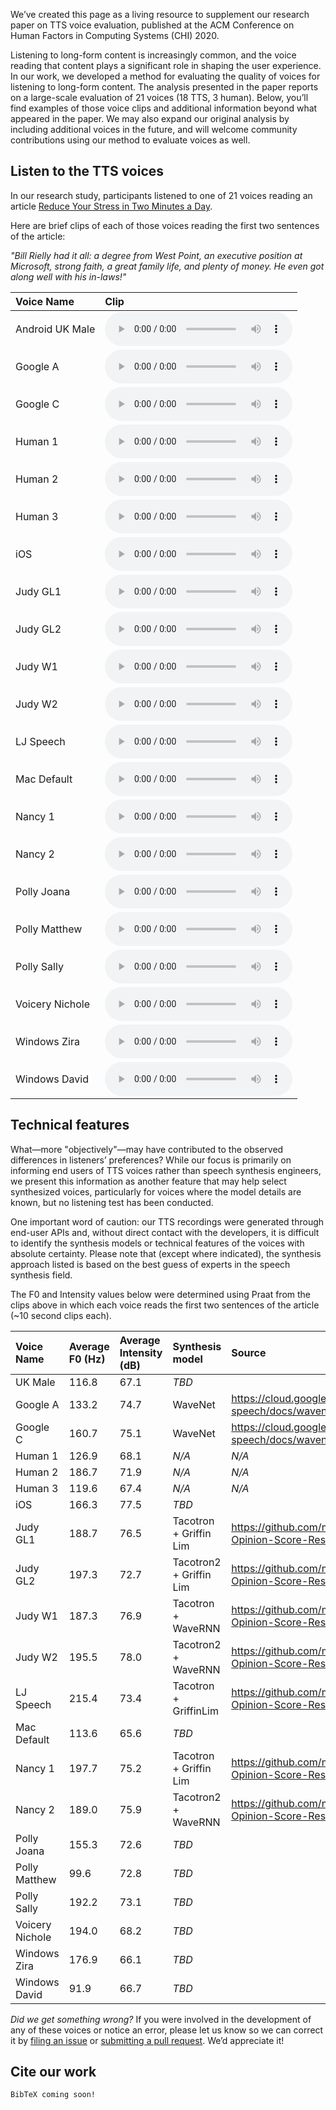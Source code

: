 We’ve created this page as a living resource to supplement our research paper on TTS voice evaluation, published at the ACM Conference on Human Factors in Computing Systems (CHI) 2020.

Listening to long-form content is increasingly common, and the voice reading that content plays a significant role in shaping the user experience. In our work, we developed a method for evaluating the quality of voices for listening to long-form content. The analysis presented in the paper reports on a large-scale evaluation of 21 voices (18 TTS, 3 human). Below, you’ll find examples of those voice clips and additional information beyond what appeared in the paper. We may also expand our original analysis by including additional voices in the future, and will welcome community contributions using our method to evaluate voices as well.


## Listen to the TTS voices
In our research study, participants listened to one of 21 voices reading an article [Reduce Your Stress in Two Minutes a Day](https://getpocket.com/explore/item/reduce-your-stress-in-two-minutes-a-day).

Here are brief clips of each of those voices reading the first two sentences of the article:

_"Bill Rielly had it all: a degree from West Point, an executive position at Microsoft, strong faith, a great family life, and plenty of money.  He even got along well with his in-laws!"_

|Voice Name|Clip|
|:---------|:--------------|
|Android UK Male|<audio controls src="https://github.com/ttschoice/ttschoice.github.io/blob/master/voice_clips/UK%20Male.wav?raw=true">Your browser does not support the <code>audio</code> element.</audio>|
|Google A|<audio controls src="https://github.com/ttschoice/ttschoice.github.io/blob/master/voice_clips/Google%20A.wav?raw=true">Your browser does not support the <code>audio</code> element.</audio>|
|Google C|<audio controls src="https://github.com/ttschoice/ttschoice.github.io/blob/master/voice_clips/Google%20C.wav?raw=true">Your browser does not support the <code>audio</code> element.</audio>|
|Human 1|<audio controls src="https://github.com/ttschoice/ttschoice.github.io/blob/master/voice_clips/Human1.wav?raw=true">Your browser does not support the <code>audio</code> element.</audio>|
|Human 2|<audio controls src="https://github.com/ttschoice/ttschoice.github.io/blob/master/voice_clips/Human2.wav?raw=true">Your browser does not support the <code>audio</code> element.</audio>|
|Human 3|<audio controls src="https://github.com/ttschoice/ttschoice.github.io/blob/master/voice_clips/Human3.wav?raw=true">Your browser does not support the <code>audio</code> element.</audio>|
|iOS |<audio controls src="https://github.com/ttschoice/ttschoice.github.io/blob/master/voice_clips/iOS.wav?raw=true">Your browser does not support the <code>audio</code> element.</audio>|
|Judy GL1|<audio controls src="https://github.com/ttschoice/ttschoice.github.io/blob/master/voice_clips/JudyGL1.wav?raw=true">Your browser does not support the <code>audio</code> element.</audio>|
|Judy GL2|<audio controls src="https://github.com/ttschoice/ttschoice.github.io/blob/master/voice_clips/JudyGL2.wav?raw=true">Your browser does not support the <code>audio</code> element.</audio>|
|Judy W1|<audio controls src="https://github.com/ttschoice/ttschoice.github.io/blob/master/voice_clips/JudyW1.wav?raw=true">Your browser does not support the <code>audio</code> element.</audio>|
|Judy W2|<audio controls src="https://github.com/ttschoice/ttschoice.github.io/blob/master/voice_clips/JudyW2.wav?raw=true">Your browser does not support the <code>audio</code> element.</audio>|
|LJ Speech|<audio controls src="https://github.com/ttschoice/ttschoice.github.io/blob/master/voice_clips/LJSpeech.wav?raw=true">Your browser does not support the <code>audio</code> element.</audio>|
|Mac Default|<audio controls src="https://github.com/ttschoice/ttschoice.github.io/blob/master/voice_clips/mac_default.wav?raw=true">Your browser does not support the <code>audio</code> element.</audio>|
|Nancy 1|<audio controls src="https://github.com/ttschoice/ttschoice.github.io/blob/master/voice_clips/Nancy1.wav?raw=true">Your browser does not support the <code>audio</code> element.</audio>|
|Nancy 2|<audio controls src="https://github.com/ttschoice/ttschoice.github.io/blob/master/voice_clips/Nancy2.wav?raw=true">Your browser does not support the <code>audio</code> element.</audio>|
|Polly Joana|<audio controls src="https://github.com/ttschoice/ttschoice.github.io/blob/master/voice_clips/PollyJoana.wav?raw=true">Your browser does not support the <code>audio</code> element.</audio>|
|Polly Matthew|<audio controls src="https://github.com/ttschoice/ttschoice.github.io/blob/master/voice_clips/PollyMatthew.wav?raw=true">Your browser does not support the <code>audio</code> element.</audio>|
|Polly Sally|<audio controls src="https://github.com/ttschoice/ttschoice.github.io/blob/master/voice_clips/PollySally.wav?raw=true">Your browser does not support the <code>audio</code> element.</audio>|
|Voicery Nichole|<audio controls src="https://github.com/ttschoice/ttschoice.github.io/blob/master/voice_clips/VoiceryNichole.wav?raw=true">Your browser does not support the <code>audio</code> element.</audio>|
|Windows Zira|<audio controls src="https://github.com/ttschoice/ttschoice.github.io/blob/master/voice_clips/Windows_Zira.wav?raw=true">Your browser does not support the <code>audio</code> element.</audio>|
|Windows David|<audio controls src="https://github.com/ttschoice/ttschoice.github.io/blob/master/voice_clips/Windows_David.wav?raw=true">Your browser does not support the <code>audio</code> element.</audio>|

## Technical features
What&mdash;more "objectively"&mdash;may have contributed to the observed differences in listeners’ preferences? While our focus is primarily on informing end users of TTS voices rather than speech synthesis engineers, we present this information as another feature that may help select synthesized voices, particularly for voices where the model details are known, but no listening test has been conducted.

One important word of caution: our TTS recordings were generated through end-user APIs and, without direct contact with the developers, it is difficult to identify the synthesis models or technical features of the voices with absolute certainty. Please note that (except where indicated), the synthesis approach listed is based on the best guess of experts in the speech synthesis field.

The F0 and Intensity values below were determined using Praat from the clips above in which each voice reads the first two sentences of the article (~10 second clips each).

|Voice Name|Average F0 (Hz)|Average Intensity (dB)|Synthesis model|Source|
|:---------|:--------------|:---------------------|:-------------|:------|
|UK Male|116.8|67.1|_TBD_||
|Google A|133.2|74.7|WaveNet|https://cloud.google.com/text-to-speech/docs/wavenet|
|Google C|160.7|75.1|WaveNet|https://cloud.google.com/text-to-speech/docs/wavenet|
|Human 1|126.9|68.1|_N/A_|_N/A_|
|Human 2|186.7|71.9|_N/A_|_N/A_|
|Human 3|119.6|67.4|_N/A_|_N/A_|
|iOS|166.3|77.5|_TBD_||
|Judy GL1|188.7|76.5|Tacotron + Griffin Lim|https://github.com/mozilla/TTS/wiki/Mean-Opinion-Score-Results|
|Judy GL2|197.3|72.7|Tacotron2 + Griffin Lim|https://github.com/mozilla/TTS/wiki/Mean-Opinion-Score-Results|
|Judy W1|187.3|76.9|Tacotron + WaveRNN|https://github.com/mozilla/TTS/wiki/Mean-Opinion-Score-Results|
|Judy W2|195.5|78.0|Tacotron2 + WaveRNN|https://github.com/mozilla/TTS/wiki/Mean-Opinion-Score-Results|
|LJ Speech|215.4|73.4|Tacotron + GriffinLim|https://github.com/mozilla/TTS/wiki/Mean-Opinion-Score-Results|
|Mac Default|113.6|65.6|_TBD_||
|Nancy 1|197.7|75.2|Tacotron + Griffin Lim|https://github.com/mozilla/TTS/wiki/Mean-Opinion-Score-Results|
|Nancy 2|189.0|75.9|Tacotron2 + WaveRNN|https://github.com/mozilla/TTS/wiki/Mean-Opinion-Score-Results|
|Polly Joana|155.3|72.6|_TBD_||
|Polly Matthew|99.6|72.8|_TBD_||
|Polly Sally|192.2|73.1|_TBD_||
|Voicery Nichole|194.0|68.2|_TBD_||
|Windows Zira|176.9|66.1|_TBD_||
|Windows David|91.9|66.7|_TBD_||

_Did we get something wrong?_ If you were involved in the development of any of these voices or notice an error, please let us know so we can correct it by [filing an issue](https://github.com/ttschoice/ttschoice.github.io/issues) or [submitting a pull request](https://github.com/ttschoice/ttschoice.github.io/pulls). We’d appreciate it!


## Cite our work

```
BibTeX coming soon!
```
